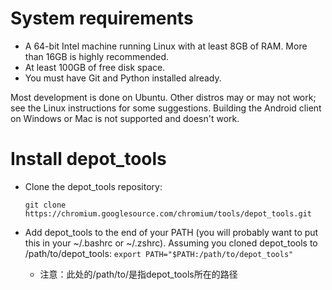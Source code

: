 # System requirements
- A 64-bit Intel machine running Linux with at least 8GB of RAM. More than 16GB is highly recommended.
- At least 100GB of free disk space.
- You must have Git and Python installed already.

Most development is done on Ubuntu. Other distros may or may not work; see the Linux instructions for some suggestions.
Building the Android client on Windows or Mac is not supported and doesn't work.

# Install depot_tools
- Clone the depot_tools repository:

    ```git clone https://chromium.googlesource.com/chromium/tools/depot_tools.git```
- Add depot_tools to the end of your PATH (you will probably want to put this in your ~/.bashrc or ~/.zshrc). Assuming you cloned depot_tools to /path/to/depot_tools:
``` export PATH="$PATH:/path/to/depot_tools"  ```
   - 注意：此处的/path/to/是指depot_tools所在的路径
